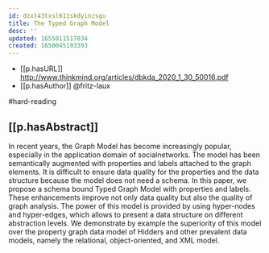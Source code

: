 ```yaml
---
id: dzxt43txsl611skdyinzsgu
title: The Typed Graph Model
desc: ''
updated: 1655011517834
created: 1650045193393
---
```


- [[p.hasURL]] http://www.thinkmind.org/articles/dbkda_2020_1_30_50016.pdf
- [[p.hasAuthor]] @fritz-laux

#hard-reading


## [[p.hasAbstract]]

In recent years, the Graph Model has become increasingly popular, especially in the application domain of socialnetworks. The model has been semantically augmented with properties and labels attached to the graph elements. It is difficult to ensure data quality for the properties and the data structure because the model does not need a schema. In this paper, we propose a schema bound Typed Graph Model with properties and labels. These enhancements improve not only data quality but also the quality of graph analysis. The power of this model is provided by using hyper-nodes and hyper-edges, which allows to present a data structure on different abstraction levels. We demonstrate by example the superiority of this model over the property graph data model of Hidders and other prevalent data models, namely the relational, object-oriented, and XML model.

